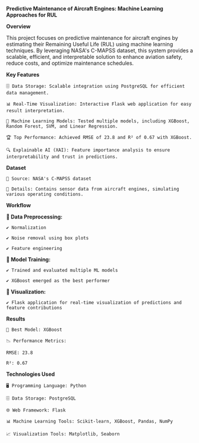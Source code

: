 **Predictive Maintenance of Aircraft Engines: Machine Learning Approaches for RUL**

**Overview**

This project focuses on predictive maintenance for aircraft engines by estimating their Remaining Useful Life (RUL) using machine learning techniques. By leveraging NASA's C-MAPSS dataset, this system provides a scalable, efficient, and interpretable solution to enhance aviation safety, reduce costs, and optimize maintenance schedules.

**Key Features**

    🗄 Data Storage: Scalable integration using PostgreSQL for efficient data management.
    
    📊 Real-Time Visualization: Interactive Flask web application for easy result interpretation.
    
    🤖 Machine Learning Models: Tested multiple models, including XGBoost, Random Forest, SVM, and Linear Regression.
    
    🏆 Top Performance: Achieved RMSE of 23.8 and R² of 0.67 with XGBoost.
    
    🔍 Explainable AI (XAI): Feature importance analysis to ensure interpretability and trust in predictions.

**Dataset**

    📂 Source: NASA's C-MAPSS dataset
    
    📑 Details: Contains sensor data from aircraft engines, simulating various operating conditions.

**Workflow**

**📌 Data Preprocessing:**

    ✔ Normalization
        
    ✔ Noise removal using box plots
        
    ✔ Feature engineering

**📌 Model Training:**

    ✔ Trained and evaluated multiple ML models
    
    ✔ XGBoost emerged as the best performer

**📌 Visualization:**

    ✔ Flask application for real-time visualization of predictions and feature contributions

**Results**

    🏅 Best Model: XGBoost
    
    📉 Performance Metrics:
    
    RMSE: 23.8
    
    R²: 0.67

**Technologies Used**

    🖥 Programming Language: Python
    
    🗄 Data Storage: PostgreSQL
    
    🌐 Web Framework: Flask
    
    📊 Machine Learning Tools: Scikit-learn, XGBoost, Pandas, NumPy
    
    📈 Visualization Tools: Matplotlib, Seaborn
